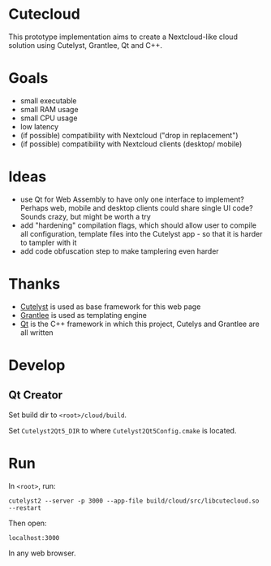 # Cutecloud

This prototype implementation aims to create a Nextcloud-like cloud solution using Cutelyst, Grantlee, Qt and C++.

# Goals

* small executable
* small RAM usage
* small CPU usage
* low latency
* (if possible) compatibility with Nextcloud ("drop in replacement")
* (if possible) compatibility with Nextcloud clients (desktop/ mobile)

# Ideas

* use Qt for Web Assembly to have only one interface to implement? Perhaps web,
  mobile and desktop clients could share single UI code? Sounds crazy, but might
  be worth a try
* add "hardening" compilation flags, which should allow user to compile all
  configuration, template files into the Cutelyst app - so that it is harder
  to tampler with it
* add code obfuscation step to make tamplering even harder

# Thanks

* [Cutelyst](cutelyst.org) is used as base framework for this web page
* [Grantlee](https://github.com/steveire/grantlee) is used as templating engine
* [Qt](www.qt.io) is the C++ framework in which this project, Cutelys and
  Grantlee are all written

# Develop

## Qt Creator

Set build dir to `<root>/cloud/build`.

Set `Cutelyst2Qt5_DIR` to where `Cutelyst2Qt5Config.cmake` is located.

# Run

In `<root>`, run:

    cutelyst2 --server -p 3000 --app-file build/cloud/src/libcutecloud.so --restart

Then open:

    localhost:3000

In any web browser.
